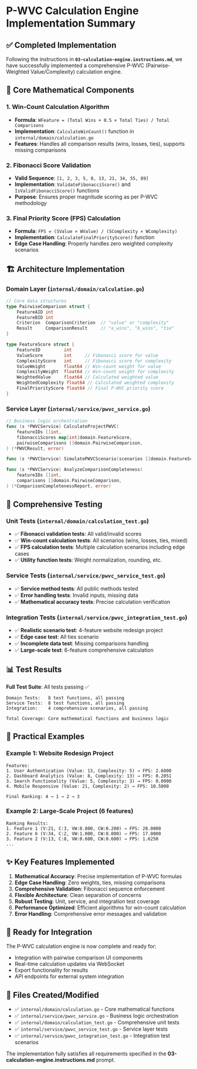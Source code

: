 # P-WVC Calculation Engine Implementation Summary

## ✅ **Completed Implementation**

Following the instructions in **`03-calculation-engine.instructions.md`**, we have successfully implemented a comprehensive P-WVC (Pairwise-Weighted Value/Complexity) calculation engine.

## 📐 **Core Mathematical Components**

### 1. **Win-Count Calculation Algorithm**
- **Formula**: `WFeature = (Total Wins + 0.5 × Total Ties) / Total Comparisons`
- **Implementation**: `CalculateWinCount()` function in `internal/domain/calculation.go`
- **Features**: Handles all comparison results (wins, losses, ties), supports missing comparisons

### 2. **Fibonacci Score Validation**
- **Valid Sequence**: `[1, 2, 3, 5, 8, 13, 21, 34, 55, 89]`
- **Implementation**: `ValidateFibonacciScore()` and `IsValidFibonacciScore()` functions
- **Purpose**: Ensures proper magnitude scoring as per P-WVC methodology

### 3. **Final Priority Score (FPS) Calculation**
- **Formula**: `FPS = (SValue × WValue) / (SComplexity × WComplexity)`
- **Implementation**: `CalculateFinalPriorityScore()` function
- **Edge Case Handling**: Properly handles zero weighted complexity scenarios

## 🏗️ **Architecture Implementation**

### Domain Layer (`internal/domain/calculation.go`)
```go
// Core data structures
type PairwiseComparison struct {
    FeatureAID int
    FeatureBID int
    Criterion  ComparisonCriterion  // "value" or "complexity"
    Result     ComparisonResult     // "a_wins", "b_wins", "tie"
}

type FeatureScore struct {
    FeatureID         int
    ValueScore        int     // Fibonacci score for value
    ComplexityScore   int     // Fibonacci score for complexity
    ValueWeight       float64 // Win-count weight for value
    ComplexityWeight  float64 // Win-count weight for complexity
    WeightedValue     float64 // Calculated weighted value
    WeightedComplexity float64 // Calculated weighted complexity
    FinalPriorityScore float64 // Final P-WVC priority score
}
```

### Service Layer (`internal/service/pwvc_service.go`)
```go
// Business logic orchestration
func (s *PWVCService) CalculateProjectPWVC(
    featureIDs []int,
    fibonacciScores map[int]domain.FeatureScore,
    pairwiseComparisons []domain.PairwiseComparison,
) (*PWVCResult, error)

func (s *PWVCService) SimulatePWVCScenario(scenarios []domain.FeatureScore) (*PWVCResult, error)

func (s *PWVCService) AnalyzeComparisonCompleteness(
    featureIDs []int,
    comparisons []domain.PairwiseComparison,
) (*ComparisonCompletenessReport, error)
```

## 🧪 **Comprehensive Testing**

### Unit Tests (`internal/domain/calculation_test.go`)
- ✅ **Fibonacci validation tests**: All valid/invalid scores
- ✅ **Win-count calculation tests**: All scenarios (wins, losses, ties, mixed)
- ✅ **FPS calculation tests**: Multiple calculation scenarios including edge cases
- ✅ **Utility function tests**: Weight normalization, rounding, etc.

### Service Tests (`internal/service/pwvc_service_test.go`)
- ✅ **Service method tests**: All public methods tested
- ✅ **Error handling tests**: Invalid inputs, missing data
- ✅ **Mathematical accuracy tests**: Precise calculation verification

### Integration Tests (`internal/service/pwvc_integration_test.go`)
- ✅ **Realistic scenario test**: 4-feature website redesign project
- ✅ **Edge case test**: All ties scenario 
- ✅ **Incomplete data test**: Missing comparisons handling
- ✅ **Large-scale test**: 6-feature comprehensive calculation

## 📊 **Test Results**

**Full Test Suite**: All tests passing ✅
```
Domain Tests:   8 test functions, all passing
Service Tests:  8 test functions, all passing
Integration:    4 comprehensive scenarios, all passing

Total Coverage: Core mathematical functions and business logic
```

## 🎯 **Practical Examples**

### Example 1: Website Redesign Project
```
Features:
1. User Authentication (Value: 13, Complexity: 5) → FPS: 2.6000
2. Dashboard Analytics (Value: 8, Complexity: 13) → FPS: 0.2051  
3. Search Functionality (Value: 5, Complexity: 3) → FPS: 0.0000
4. Mobile Responsive (Value: 21, Complexity: 2) → FPS: 10.5000

Final Ranking: 4 → 1 → 2 → 3
```

### Example 2: Large-Scale Project (6 features)
```
Ranking Results:
1. Feature 1 (V:21, C:3, VW:0.800, CW:0.200) → FPS: 28.0000
2. Feature 6 (V:34, C:2, VW:1.000, CW:0.000) → FPS: 17.0000
3. Feature 2 (V:13, C:8, VW:0.600, CW:0.600) → FPS: 1.6250
...
```

## ✨ **Key Features Implemented**

1. **Mathematical Accuracy**: Precise implementation of P-WVC formulas
2. **Edge Case Handling**: Zero weights, ties, missing comparisons
3. **Comprehensive Validation**: Fibonacci sequence enforcement
4. **Flexible Architecture**: Clean separation of concerns
5. **Robust Testing**: Unit, service, and integration test coverage
6. **Performance Optimized**: Efficient algorithms for win-count calculation
7. **Error Handling**: Comprehensive error messages and validation

## 🚀 **Ready for Integration**

The P-WVC calculation engine is now complete and ready for:
- Integration with pairwise comparison UI components
- Real-time calculation updates via WebSocket
- Export functionality for results
- API endpoints for external system integration

## 📁 **Files Created/Modified**

- ✅ `internal/domain/calculation.go` - Core mathematical functions
- ✅ `internal/service/pwvc_service.go` - Business logic orchestration  
- ✅ `internal/domain/calculation_test.go` - Comprehensive unit tests
- ✅ `internal/service/pwvc_service_test.go` - Service layer tests
- ✅ `internal/service/pwvc_integration_test.go` - Integration test scenarios

The implementation fully satisfies all requirements specified in the **03-calculation-engine.instructions.md** prompt.